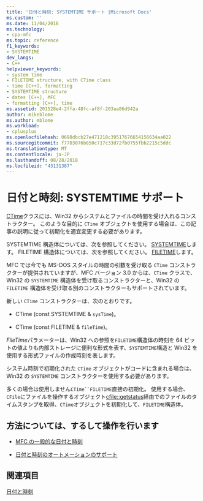 ```yaml
---
title: '日付と時刻: SYSTEMTIME サポート |Microsoft Docs'
ms.custom: ''
ms.date: 11/04/2016
ms.technology:
- cpp-mfc
ms.topic: reference
f1_keywords:
- SYSTEMTIME
dev_langs:
- C++
helpviewer_keywords:
- system time
- FILETIME structure, with CTime class
- time [C++], formatting
- SYSTEMTIME structure
- dates [C++], MFC
- formatting [C++], time
ms.assetid: 201528e4-2ffa-48fc-af8f-203aa86d942a
author: mikeblome
ms.author: mblome
ms.workload:
- cplusplus
ms.openlocfilehash: 0698dbcb27e471218c39517676654156634aa022
ms.sourcegitcommit: f7703076b850c717c33d72fb0755fbb2215c5ddc
ms.translationtype: MT
ms.contentlocale: ja-JP
ms.lasthandoff: 08/28/2018
ms.locfileid: "43131387"
---
```

# <a name="date-and-time-systemtime-support"></a>日付と時刻: SYSTEMTIME サポート
[CTime](../atl-mfc-shared/reference/ctime-class.md)クラスには、Win32 からシステムとファイルの時間を受け入れるコンス トラクター。 このような目的に `CTime` オブジェクトを使用する場合は、この記事の説明に従って初期化を適宜変更する必要があります。  
  
 SYSTEMTIME 構造体については、次を参照してください。 [SYSTEMTIME](../mfc/reference/systemtime-structure1.md)します。 FILETIME 構造体については、次を参照してください。 [FILETIME](../mfc/reference/filetime-structure.md)します。  
  
 MFC では今でも MS-DOS スタイルの時間の引数を受け取る `CTime` コンストラクターが提供されていますが、MFC バージョン 3.0 からは、`CTime` クラスで、Win32 の `SYSTEMTIME` 構造体を受け取るコンストラクターと、Win32 の `FILETIME` 構造体を受け取る別のコンストラクターもサポートされています。  
  
 新しい `CTime` コンストラクターは、次のとおりです。  
  
-   CTime (const SYSTEMTIME & `sysTime`)。  
  
-   CTime (const FILETIME & `fileTime`)。  
  
 *FileTime*パラメーターは、Win32 への参照を`FILETIME`構造体の時刻を 64 ビットの値よりも内部ストレージに便利な形式を表す、`SYSTEMTIME`構造と Win32 を使用する形式ファイルの作成時刻を表します。  
  
 システム時刻で初期化された `CTime` オブジェクトがコードに含まれる場合は、Win32 の `SYSTEMTIME` コンストラクターを使用する必要があります。  
  
 多くの場合は使用しません`CTime``FILETIME`直接の初期化。 使用する場合、`CFile`にファイルを操作するオブジェクト[cfile::getstatus](../mfc/reference/cfile-class.md#getstatus)経由でのファイルのタイムスタンプを取得、`CTime`オブジェクトを初期化して、`FILETIME`構造体。  
  
## <a name="what-do-you-want-to-know-more-about"></a>方法については、するして操作を行います  
  
-   [MFC の一般的な日付と時刻](../atl-mfc-shared/date-and-time.md)  
  
-   [日付と時刻のオートメーションのサポート](../atl-mfc-shared/date-and-time-automation-support.md)  
  
## <a name="see-also"></a>関連項目  
 [日付と時刻](../atl-mfc-shared/date-and-time.md)

